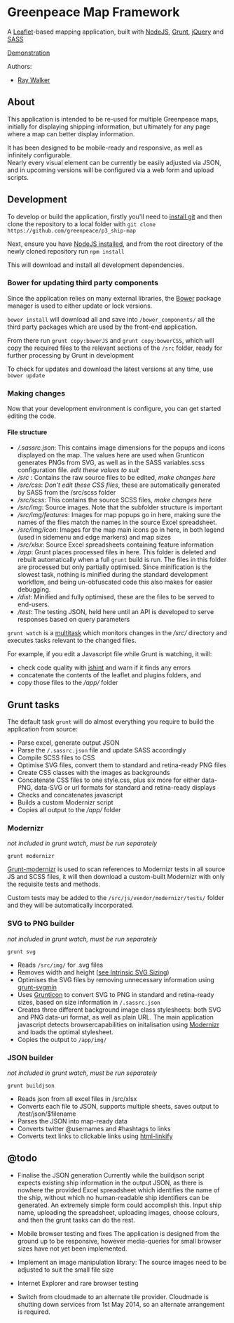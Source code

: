 Greenpeace Map Framework
========================

A [Leaflet](http://leafletjs.com)-based mapping application, built with [NodeJS](https://nodejs.org), 
[Grunt](http://gruntjs.com), [jQuery](http://jquery.com/) and [SASS](http://sass-lang.com/)

[Demonstration](http://james.raywalker.it/ship-map/)

Authors:
* [Ray Walker](https://github.com/funkygibbing)

## About

This application is intended to be re-used for multiple Greenpeace maps, initially for displaying shipping information, but ultimately for any page where
a map can better display information.

It has been designed to be mobile-ready and responsive, as well as infinitely configurable.  
Nearly every visual element can be currently be easily adjusted via JSON, and in upcoming 
versions will be configured via a web form and upload scripts.


## Development

To develop or build the application, firstly you'll need to [install git](https://help.github.com/articles/set-up-git)
 and then clone the repository to a local folder with ```git clone https://github.com/greenpeace/p3_ship-map```

Next, ensure you have [NodeJS installed](http://nodejs.org/download/), and from the root directory of the newly cloned repository run ```npm install```

This will download and install all development dependencies.


### Bower for updating third party components

Since the application relies on many external libraries, the [Bower](http://bower.io/) package manager 
is used to either update or lock versions.

```bower install```  will download all and save into ```/bower_components/``` all 
the third party packages which are used by the front-end application.

From there run ```grunt copy:bowerJS``` and ```grunt copy:bowerCSS```, which will copy the
required files to the relevant sections of the ```/src``` folder, ready for further 
processing by Grunt in development

To check for updates and download the latest versions at any time, use ```bower update```


### Making changes

Now that your development environment is configure, you can get started editing the code.

#### File structure

* */.sassrc.json*: This contains image dimensions for the popups and icons displayed on the map.
The values here are used when Grunticon generates PNGs from SVG, as well as in the SASS variables.scss configuration file. _edit these values to suit_
* */src* : Contains the raw source files to be edited, _make changes here_
* */src/css*: _Don't edit these CSS files_, these are automatically generated by SASS from the /src/scss folder
* */src/scss*: This contains the source SCSS files, _make changes here_
* */src/img*: Source images.  Note that the subfolder structure is important
* */src/img/features*: Images for map popups go in here, making sure the names of the files match the names in the source Excel spreadsheet.
* */src/img/icon*: Images for the map main icons go in here, in both legend (used in sidemenu and edge markers) and map sizes
* */src/xlsx*: Source Excel spreadsheets containing feature information
* */app*: Grunt places processed files in here. This folder is deleted and rebuilt automatically 
when a full ```grunt``` build is run. The files in this folder are processed but only partially optimised.
Since minification is the slowest task, nothing is minified during the standard 
development workflow, and being un-obfuscated code this also makes for easier debugging.
* */dist*: Minified and fully optimised, these are the files to be served to end-users.
* */test*: The testing JSON, held here until an API is developed to serve responses based on query parameters

```grunt watch``` is a [multitask](http://gruntjs.com/configuring-tasks) which 
monitors changes in the _/src/_ directory and executes tasks relevant to the changed files.

For example, if you edit a Javascript file while Grunt is watching, it will:

* check code quality with [jshint](https://github.com/gruntjs/grunt-contrib-jshint) and warn if it finds any errors
* concatenate the contents of the leaflet and plugins folders, and
* copy those files to the _/app/_ folder


## Grunt tasks

The default task ```grunt``` will do almost everything you require to build the application from source:

* Parse excel, generate output JSON
* Parse the ```/.sassrc.json``` file and update SASS accordingly
* Compile SCSS files to CSS
* Optimise SVG files, convert them to standard and retina-ready PNG files
* Create CSS classes with the images as backgrounds
* Concatenate CSS files to one style.css, plus six more for either data-PNG, data-SVG or url formats for standard and retina-ready displays
* Checks and concatenates javascript
* Builds a custom Modernizr script
* Copies all output to the _/app/_ folder

### Modernizr
_not included in grunt watch, must be run separately_

```grunt modernizr```

[Grunt-modernizr](https://github.com/doctyper/grunt-modernizr) is used to scan references to Modernizr tests in all source JS and SCSS files, it 
will then download a custom-built Modernizr with only the requisite tests and methods. 

Custom tests may be added to the ```/src/js/vendor/modernizr/tests/``` folder and they will be automatically incorporated.



### SVG to PNG builder
_not included in grunt watch, must be run separately_

```
grunt svg
```

* Reads ```/src/img/``` for .svg files
* Removes width and height ([see Intrinsic SVG Sizing](http://www.w3.org/Graphics/SVG/WG/wiki/Intrinsic_Sizing))
* Optimises the SVG files by removing unnecessary information using [grunt-svgmin](https://github.com/sindresorhus/grunt-svgmin)
* Uses [Grunticon](https://github.com/filamentgroup/grunticon) to convert SVG to PNG in standard and 
retina-ready sizes, based on size information in ```/.sassrc.json```
* Creates three different background image class stylesheets: both SVG and PNG data-uri format, as 
well as plain URL.  The main application javascript detects browsercapabilities on initalisation using 
[Modernizr](http://modernizr.com/) and loads the optimal stylesheet.
* Copies the output to ```/app/img/```


### JSON builder
_not included in grunt watch, must be run separately_

```
grunt buildjson
```

* Reads json from all excel files in /src/xlsx 
* Converts each file to JSON, supports multiple sheets, saves output to /test/json/$filename
* Parses the JSON into map-ready data
* Converts twitter @usernames and #hashtags to links
* Converts text links to clickable links using [html-linkify](https://github.com/parshap/html-linkify)


## @todo

* Finalise the JSON generation
Currently while the buildjson script expects existing ship information in the output JSON, as there is nowhere the provided Excel spreadsheet which identifies the name of the ship, without which no human-readable ship identifiers can be generated.
An extremely simple form could accomplish this. Input ship name, uploading the spreadsheet, uploading images, choose colours, and then the grunt tasks can do the rest.

* Mobile browser testing and fixes
The application is designed from the ground up to be responsive, however media-queries for small browser sizes have not yet been implemented.

* Implement an image manipulation library: 
The source images need to be adjusted to suit the small file size

* Internet Explorer and rare browser testing

* Switch from cloudmade to an alternate tile provider.  Cloudmade is shutting down services from 1st May 2014, so an alternate arrangement is required.


